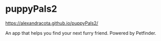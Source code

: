 # puppyPals2

https://alexandracota.github.io/puppyPals2/

An app that helps you find your next furry friend. Powered by Petfinder.